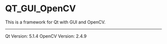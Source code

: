 QT_GUI_OpenCV
=============
This is a framework for Qt with GUI and OpenCV.

------------
Qt Version: 5.1.4
OpenCV Version: 2.4.9


